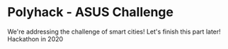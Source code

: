 # Polyhack - ASUS Challenge

We're addressing the challenge of smart cities! Let's finish this part later!
Hackathon in 2020
